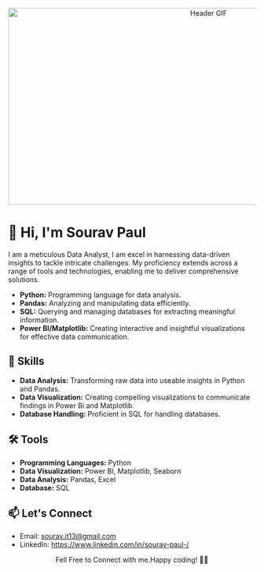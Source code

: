 <!-- Header Section -->
<p align="center">
  <img src="header.gif" alt="Header GIF" width="800" height="400">
</p>

# 👋 Hi, I'm Sourav Paul

I am a meticulous Data Analyst, I am excel in harnessing data-driven insights to tackle intricate challenges. My proficiency extends across a range of tools and technologies, enabling me to deliver comprehensive solutions.

- **Python:** Programming language for data analysis.
- **Pandas:** Analyzing and manipulating data efficiently.
- **SQL:** Querying and managing databases for extracting meaningful information.
- **Power BI/Matplotlib:** Creating interactive and insightful visualizations for effective data communication.


<!-- Skills Section -->
## 🚀 Skills

- **Data Analysis:** Transforming raw data into useable insights in Python and Pandas.
- **Data Visualization:** Creating compelling visualizations to communicate findings in Power Bi and Matplotlib.
- **Database Handling:** Proficient in SQL for handling databases.

<!-- Tools Section -->
## 🛠️ Tools

- **Programming Languages:** Python
- **Data Visualization:** Power BI, Matplotlib, Seaborn  
- **Data Analysis:** Pandas, Excel
- **Database:** SQL

<!-- Connect Section -->
## 📫 Let's Connect

- Email: sourav.it13@gmail.com
- LinkedIn: https://www.linkedin.com/in/sourav-paul-/


<!-- Footer Section -->
<p align="center">
   Fell Free to Connect with me.Happy coding! 👨‍💻
</p>

